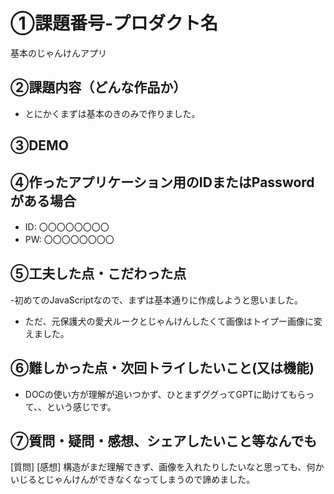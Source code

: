 # ①課題番号-プロダクト名

基本のじゃんけんアプリ

## ②課題内容（どんな作品か）

- とにかくまずは基本のきのみで作りました。

## ③DEMO


## ④作ったアプリケーション用のIDまたはPasswordがある場合

- ID: 〇〇〇〇〇〇〇〇
- PW: 〇〇〇〇〇〇〇〇

## ⑤工夫した点・こだわった点

-初めてのJavaScriptなので、まずは基本通りに作成しようと思いました。
- ただ、元保護犬の愛犬ルークとじゃんけんしたくて画像はトイプー画像に変えました。


## ⑥難しかった点・次回トライしたいこと(又は機能)

- DOCの使い方が理解が追いつかず、ひとまずググってGPTに助けてもらって、、という感じです。

## ⑦質問・疑問・感想、シェアしたいこと等なんでも

[質問] 
[感想] 構造がまだ理解できず、画像を入れたりしたいなと思っても、何かいじるとじゃんけんができなくなってしまうので諦めました。


